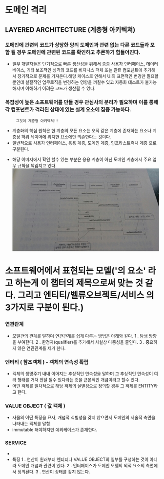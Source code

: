 # 도메인 격리

## LAYERED ARCHITECTURE (계층형 아키텍쳐)

 ### 도메인에 관련되 코드가 상당한 양의 도메인과 관련 없는 다른 코드들과 포함 될 경우 도메인에 관련된 코드를 확인하고 추론하기 힘들어진다. 
 
  - 일부 개발자들은 단기적으로 빠른 생산성을 위해서 종종 사용자 인터페이스, 데이터베이스, 기타 보조적인 성격의 코드를 비지니스 객체 또는 관련  컴포넌트에 
    추가해서 장기적으로 문제를 가져온다.해당 케이스로 인해서 UI의 표면적인 변경만 필요할 뿐인데 실질적인 업무로직을 변경하는 영향을 끼칠수 있고 자동화 테스트가 
    불가능해지며 이해하기 어려운 코드가 생산될 수 있다. 
    
 ###  복잡성이 높은 소프트웨어를 만들 경우 관심사의 분리가 필요하며 이를 통해 각 컴포넌트가 격리된 상태에 있는 설계 요소에 집중 가능하다. 
 ```
      그것이 계층형 아키텍쳐!! 
 ```
  - 계층화의 핵심 원칙은 한 계층의 모든 요소는 오직 같은 계층에 존재하는 요소나 계층상 하위 레이어에 위치한 요소에만 의존한다는 것이다. 
  - 일반적으로 사용자 인터페이스, 응용 계층, 도메인 계층, 인프라스트럭처 계층 으로 구분된다. 
 
 * 해당 이미지에서 확인 할수 있는 부분은 응용 계층이 아닌 도메인 계층에서 주요 업무 규칙을 책임지고 있다.
![layered_architecture_example-151714](https://github.com/fbwotjq/DDD_STUDY/blob/master/CHAPTOR04-05/layered_architecture_example.jpeg)  



# 소프트웨어에서 표현되는 모델('의 요소' 라고 하는게 이 챕터의 제목으로써 맞는 것 같다. 그리고 엔티티/벨류오브젝트/서비스 의 3가지로 구분이 된다.)

 ### 연관관계
  - 모델관의 관계를 말하며 연관관계를 쉽게 다루는 방법은 아래와 같다.
   1 . 탐생 방향을 부여한다.
   2 . 한정자(qualifier)를 추가해서 사실상 다중성을 줄인다.
   3 . 중요하지 않은 연관관계를 제거 한다.
   
 ### 엔티티 ( 참조객체 ) - 객체의 연속성 확립
  - 객체의 생명주기 내내 이어지는 추상적인 연속성을 말하며 그 추상적인 연속성이 여러 형태를 거쳐 전달 될수 있다라는 것을 근본적인 개념이라고 할수 있다.
  - 어떤 객체를 일차적으로 해당 객체의 실별성으로 정의할 경우 그 객체를 ENTITY라고 한다.
  
 ### VALUE OBJECT ( 값 객체 )
  - 사물의 어떤 특징을 묘사, 개념적 식별성을 갖지 않으면서 도메인의 서술적 측면을 나타내는 객체를 말함 
  - immutable 해야하지만 예외케이스가 존재한다.
  
 ### SERVICE 
  - 
  - 특징
   1 . 연산이 원래부터 엔티티나 VALUE OBJECT의 일부를 구성하는 것이 아니라 도메인 개념과 관련이 있다.
   2 . 인터페이스가 도메인 모델의 외적 요소의 측면에서 정의된다.
   3 . 연산이 상태를 갖지 않는다. 
 
  
